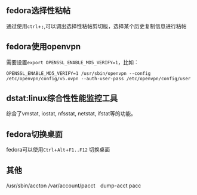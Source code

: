 ## fedora选择性粘帖
通过使用```ctrl```+```;```,可以调出选择性粘帖剪切版，选择某个历史复制信息进行粘帖

## fedora使用openvpn
需要设置```export OPENSSL_ENABLE_MD5_VERIFY=1```，比如：

```OPENSSL_ENABLE_MD5_VERIFY=1 /usr/sbin/openvpn --config /etc/openvpn/config/v5.ovpn --auth-user-pass /etc/openvpn/config/user```

## dstat:linux综合性性能监控工具
综合了vmstat, iostat, nfsstat, netstat, ifstat等的功能。

## fedora切换桌面
fedora可以使用```Ctrl```+```Alt```+```F1..F12``` 切换桌面

## 其他
/usr/sbin/accton /var/account/pacct　dump-acct pacc
